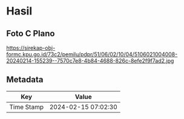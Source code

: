 # Hasil

## Foto C Plano

https://sirekap-obj-formc.kpu.go.id/73c2/pemilu/pdpr/51/06/02/10/04/5106021004008-20240214-155239--7570c7e8-4b84-4688-826c-8efe2f9f7ad2.jpg


## Metadata

| Key        | Value               |
| ---------- | ------------------- |
| Time Stamp | 2024-02-15 07:02:30 |



